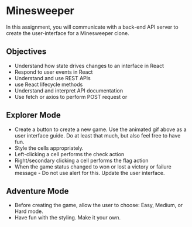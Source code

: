 # Minesweeper
In this assignment, you will communicate with a back-end API server to create the user-interface for a Minesweeper clone.

## Objectives
- Understand how state drives changes to an interface in React
- Respond to user events in React
- Understand and use REST APIs
- use React lifecycle methods
- Understand and interpret API documentation
- Use fetch or axios to perform POST request or

## Explorer Mode
- Create a button to create a new game. Use the animated gif above as a user interface guide. Do at least that much, but also feel free to have fun.
- Style the cells appropriately.
- Left-clicking a cell performs the check action
- Right/secondary clicking a cell performs the flag action
- When the game status changed to won or lost a victory or failure message - Do not use alert for this. Update the user interface.

##  Adventure Mode
- Before creating the game, allow the user to choose: Easy, Medium, or Hard mode.
- Have fun with the styling. Make it your own.










